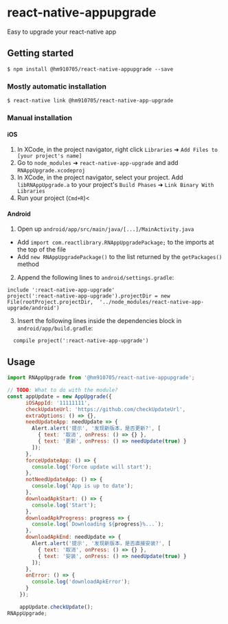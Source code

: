 # react-native-appupgrade
Easy to upgrade your react-native app

## Getting started

`$ npm install @hm910705/react-native-appupgrade --save`

### Mostly automatic installation

`$ react-native link @hm910705/react-native-app-upgrade`

### Manual installation
#### iOS

1. In XCode, in the project navigator, right click `Libraries` ➜ `Add Files to [your project's name]`
2. Go to `node_modules` ➜ `react-native-app-upgrade` and add `RNAppUpgrade.xcodeproj`
3. In XCode, in the project navigator, select your project. Add `libRNAppUpgrade.a` to your project's `Build Phases` ➜ `Link Binary With Libraries`
4. Run your project (`Cmd+R`)<

#### Android

1. Open up `android/app/src/main/java/[...]/MainActivity.java`
- Add `import com.reactlibrary.RNAppUpgradePackage;` to the imports at the top of the file
- Add `new RNAppUpgradePackage()` to the list returned by the `getPackages()` method

2. Append the following lines to `android/settings.gradle`:
```
include ':react-native-app-upgrade'
project(':react-native-app-upgrade').projectDir = new File(rootProject.projectDir, 	'../node_modules/react-native-app-upgrade/android')
```

3. Insert the following lines inside the dependencies block in `android/app/build.gradle`:
```
  compile project(':react-native-app-upgrade')
```


## Usage
```javascript
import RNAppUpgrade from '@hm910705/react-native-appupgrade';

// TODO: What to do with the module?
const appUpdate = new AppUpgrade({
      iOSAppId: '11111111',
      checkUpdateUrl: 'https://github.com/checkUpdateUrl',
      extraOptions: () => {},
      needUpdateApp: needUpdate => {
        Alert.alert('提示', '发现新版本，是否更新?', [
          { text: '取消', onPress: () => {} },
          { text: '更新', onPress: () => needUpdate(true) }
        ]);
      },
      forceUpdateApp: () => {
        console.log('Force update will start');
      },
      notNeedUpdateApp: () => {
        console.log('App is up to date');
      },
      downloadApkStart: () => {
        console.log('Start');
      },
      downloadApkProgress: progress => {
        console.log(`Downloading ${progress}%...`);
      },
      downloadApkEnd: needUpdate => {
        Alert.alert('提示', '发现新版本，是否直接安装?', [
          { text: '取消', onPress: () => {} },
          { text: '安装', onPress: () => needUpdate(true) }
        ]);
      },
      onError: () => {
        console.log('downloadApkError');
      }
    });

    appUpdate.checkUpdate();
RNAppUpgrade;
```
